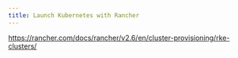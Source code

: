 ```yaml
---
title: Launch Kubernetes with Rancher
---
```


https://rancher.com/docs/rancher/v2.6/en/cluster-provisioning/rke-clusters/